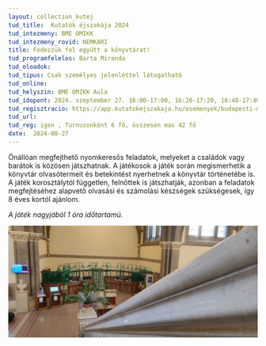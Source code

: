 ```yaml
---
layout: collection_kutej
tud_title:  Kutatók éjszakája 2024
tud_intezmeny: BME OMIKK
tud_intezmeny_rovid: NEMKARI
title: Fedezzük fel együtt a könyvtárat!
tud_programfelelos: Barta Miranda
tud_eloadok: 
tud_tipus: Csak személyes jelenléttel látogatható
tud_online: 
tud_helyszin: BME OMIKK Aula
tud_idopont: 2024. szeptember 27. 16:00-17:00, 16:20-17:20, 16:40-17:40, 17:00-18:00, 17:20-18:20, 17:40-18:40, 18:00-19:00
tud_regisztracio: https://app.kutatokejszakaja.hu/esemenyek/budapesti-muszaki-es-gazdasagtudomanyi-egyetem-bme/fedezzuk-fel-egyutt-a-konyvtarat
tud_url: 
tud_reg: igen , Turnusonként 6 fő, összesen max 42 fő
date:  2024-08-27
---
```


Önállóan megfejthető nyomkeresős feladatok, melyeket a családok vagy barátok is közösen játszhatnak. 
A játékosok a játék során megismerhetik a könyvtár olvasótermeit és betekintést nyerhetnek a könyvtár történetébe is.
A játék korosztálytól független, felnőttek is játszhatják, azonban a feladatok megfejtéséhez alapvető olvasási és számolási készségek szükségesek, 
így 8 éves kortól ajánlom. 

*A játék nagyjából 1 óra időtartamú.*

![Fedezzük fel együtt a könyvtárat!](../2024/images/fedezzuk_fel_egyutt_a_konyvtarat.jpg)

